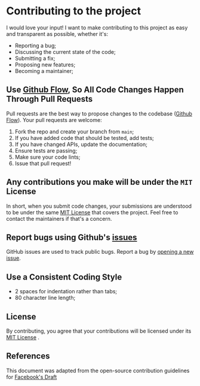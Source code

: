 # Contributing to the project
I would love your input! I want to make contributing to this project as easy and transparent as possible, whether it's:

- Reporting a bug;
- Discussing the current state of the code;
- Submitting a fix;
- Proposing new features;
- Becoming a maintainer;

## Use [Github Flow](https://guides.github.com/introduction/flow/index.html), So All Code Changes Happen Through Pull Requests
Pull requests are the best way to propose changes to the codebase ([Github Flow](https://guides.github.com/introduction/flow/index.html)). Your pull requests are welcome:

1. Fork the repo and create your branch from `main`;
2. If you have added code that should be tested, add tests;
3. If you have changed APIs, update the documentation;
4. Ensure tests are passing;
5. Make sure your code lints;
6. Issue that pull request!

## Any contributions you make will be under the `MIT` License
In short, when you submit code changes, your submissions are understood to be under the same [MIT License](http://choosealicense.com/licenses/mit/) that covers the project. Feel free to contact the maintainers if that's a concern.

## Report bugs using Github's [issues](https://github.com/RomarQ/michelson-sdk/issues)
GitHub issues are used to track public bugs. Report a bug by [opening a new issue](https://github.com/RomarQ/michelson-sdk/issues/new).

## Use a Consistent Coding Style
* 2 spaces for indentation rather than tabs;
* 80 character line length;

## License
By contributing, you agree that your contributions will be licensed under its [MIT License](http://choosealicense.com/licenses/mit/) .

## References
This document was adapted from the open-source contribution guidelines for [Facebook's Draft](https://github.com/facebook/draft-js/blob/main/CONTRIBUTING.md)
